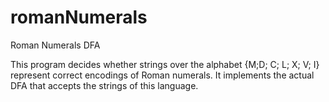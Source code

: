 romanNumerals
=============

Roman Numerals DFA

This program decides whether strings over the alphabet {M;D; C; L; X; V; I}  represent correct encodings of Roman numerals. It implements the actual DFA that accepts the strings
of this language.
